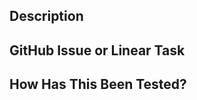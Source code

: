 ## Description

## GitHub Issue or Linear Task

## How Has This Been Tested?

<!--- Please describe in detail how you tested your changes. -->
